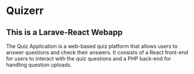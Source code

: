 <h1>Quizerr</h1>
<h2>This is a Larave-React Webapp</h2>
<p>
The Quiz Application is a web-based quiz platform that allows users to answer questions and check their answers. It consists of a React front-end for users to interact with the quiz questions and a PHP back-end for handling question uploads.
</p>
